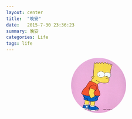 ```yaml
---
layout: center
title:  "晚安"
date:   2015-7-30 23:36:23
summary: 晚安
categories: Life
tags: life
---
```

<img src="https://github.com/ironicstone/ironicstone.github.io/raw/master/image/life/bart.jpg" alt="Good Night" style="display:block;border-radius:50%;height:150px;width:150px;margin: 0 auto;" onclick="sayGoodNight()">

<script>
	function sayGoodNight () {
		var curDate = new Date();
		var curHour = parseInt(curDate.getHours());
		var str;
		if (curHour>=6&&curHour<9) {
			str = "早上好^_^";
		}
		if (curHour>=9&&curHour<11) {
			str = "上午好^_^";
		}
		if (curHour>=11&&curHour<14) {
			str = "中午好^_^";
		}
		if (curHour>=14&&curHour<18) {
			str = "下午好^_^";
		}
		if (curHour>=18&&curHour<22) {
			str = "晚上好^_^";
		}
		if (curHour>=22&&curHour<24) {
			str = "晚安^_^";
		}
		if (curHour>=0&&curHour<6) {
			str = "赶紧睡觉^_^";
		}
		alert(str);
	}
</script>
